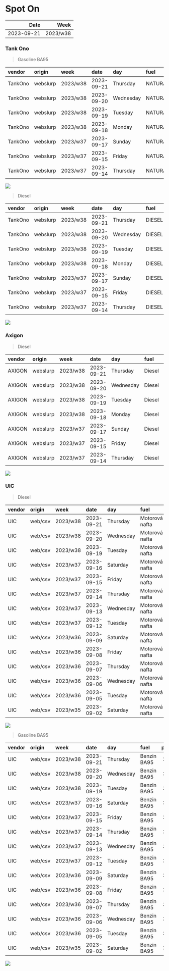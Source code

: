 Spot On
================

|       Date |     Week |
|-----------:|---------:|
| 2023-09-21 | 2023/w38 |

### Tank Ono

> Gasoline BA95

| vendor  | origin   | week     | date       | day       | fuel      | price | PriceVAT |
|:--------|:---------|:---------|:-----------|:----------|:----------|------:|---------:|
| TankOno | webslurp | 2023/w38 | 2023-09-21 | Thursday  | NATURAL95 | 32.15 |     38.9 |
| TankOno | webslurp | 2023/w38 | 2023-09-20 | Wednesday | NATURAL95 | 32.15 |     38.9 |
| TankOno | webslurp | 2023/w38 | 2023-09-19 | Tuesday   | NATURAL95 | 32.15 |     38.9 |
| TankOno | webslurp | 2023/w38 | 2023-09-18 | Monday    | NATURAL95 | 32.15 |     38.9 |
| TankOno | webslurp | 2023/w37 | 2023-09-17 | Sunday    | NATURAL95 | 32.15 |     38.9 |
| TankOno | webslurp | 2023/w37 | 2023-09-15 | Friday    | NATURAL95 | 31.82 |     38.5 |
| TankOno | webslurp | 2023/w37 | 2023-09-14 | Thursday  | NATURAL95 | 31.82 |     38.5 |

<img src="SpotOn_files/figure-gfm/tono-ba95-1.png" style="display: block; margin: auto auto auto 0;" />

> Diesel

| vendor  | origin   | week     | date       | day       | fuel   | price | PriceVAT |
|:--------|:---------|:---------|:-----------|:----------|:-------|------:|---------:|
| TankOno | webslurp | 2023/w38 | 2023-09-21 | Thursday  | DIESEL | 32.15 |     38.9 |
| TankOno | webslurp | 2023/w38 | 2023-09-20 | Wednesday | DIESEL | 32.15 |     38.9 |
| TankOno | webslurp | 2023/w38 | 2023-09-19 | Tuesday   | DIESEL | 31.82 |     38.5 |
| TankOno | webslurp | 2023/w38 | 2023-09-18 | Monday    | DIESEL | 31.82 |     38.5 |
| TankOno | webslurp | 2023/w37 | 2023-09-17 | Sunday    | DIESEL | 31.82 |     38.5 |
| TankOno | webslurp | 2023/w37 | 2023-09-15 | Friday    | DIESEL | 31.32 |     37.9 |
| TankOno | webslurp | 2023/w37 | 2023-09-14 | Thursday  | DIESEL | 30.99 |     37.5 |

<img src="SpotOn_files/figure-gfm/tono-diesel-1.png" style="display: block; margin: auto auto auto 0;" />

### Axigon

> Diesel

| vendor | origin   | week     | date       | day       | fuel   | price | PriceVAT |
|:-------|:---------|:---------|:-----------|:----------|:-------|------:|---------:|
| AXIGON | webslurp | 2023/w38 | 2023-09-21 | Thursday  | Diesel |  33.9 |       41 |
| AXIGON | webslurp | 2023/w38 | 2023-09-20 | Wednesday | Diesel |  33.9 |       41 |
| AXIGON | webslurp | 2023/w38 | 2023-09-19 | Tuesday   | Diesel |  33.9 |       41 |
| AXIGON | webslurp | 2023/w38 | 2023-09-18 | Monday    | Diesel |  33.0 |       40 |
| AXIGON | webslurp | 2023/w37 | 2023-09-17 | Sunday    | Diesel |  33.0 |       40 |
| AXIGON | webslurp | 2023/w37 | 2023-09-15 | Friday    | Diesel |  33.0 |       40 |
| AXIGON | webslurp | 2023/w37 | 2023-09-14 | Thursday  | Diesel |  33.0 |       40 |

<img src="SpotOn_files/figure-gfm/axigon-diesel-1.png" style="display: block; margin: auto auto auto 0;" />

### UIC

> Diesel

| vendor | origin  | week     | date       | day       | fuel           | price | priceVAT |
|:-------|:--------|:---------|:-----------|:----------|:---------------|------:|---------:|
| UIC    | web/csv | 2023/w38 | 2023-09-21 | Thursday  | Motorová nafta |  31.9 |     38.6 |
| UIC    | web/csv | 2023/w38 | 2023-09-20 | Wednesday | Motorová nafta |  32.1 |     38.8 |
| UIC    | web/csv | 2023/w38 | 2023-09-19 | Tuesday   | Motorová nafta |  32.4 |     39.2 |
| UIC    | web/csv | 2023/w37 | 2023-09-16 | Saturday  | Motorová nafta |  32.7 |     39.6 |
| UIC    | web/csv | 2023/w37 | 2023-09-15 | Friday    | Motorová nafta |  32.5 |     39.3 |
| UIC    | web/csv | 2023/w37 | 2023-09-14 | Thursday  | Motorová nafta |  32.1 |     38.8 |
| UIC    | web/csv | 2023/w37 | 2023-09-13 | Wednesday | Motorová nafta |  31.9 |     38.6 |
| UIC    | web/csv | 2023/w37 | 2023-09-12 | Tuesday   | Motorová nafta |  31.6 |     38.2 |
| UIC    | web/csv | 2023/w36 | 2023-09-09 | Saturday  | Motorová nafta |  31.2 |     37.8 |
| UIC    | web/csv | 2023/w36 | 2023-09-08 | Friday    | Motorová nafta |  30.8 |     37.3 |
| UIC    | web/csv | 2023/w36 | 2023-09-07 | Thursday  | Motorová nafta |  30.5 |     36.9 |
| UIC    | web/csv | 2023/w36 | 2023-09-06 | Wednesday | Motorová nafta |  30.5 |     36.9 |
| UIC    | web/csv | 2023/w36 | 2023-09-05 | Tuesday   | Motorová nafta |  30.2 |     36.5 |
| UIC    | web/csv | 2023/w35 | 2023-09-02 | Saturday  | Motorová nafta |  30.1 |     36.4 |

<img src="SpotOn_files/figure-gfm/uic-diesel-1.png" style="display: block; margin: auto auto auto 0;" />

> Gasoline BA95

| vendor | origin  | week     | date       | day       | fuel        | price | priceVAT |
|:-------|:--------|:---------|:-----------|:----------|:------------|------:|---------:|
| UIC    | web/csv | 2023/w38 | 2023-09-21 | Thursday  | Benzin BA95 |  32.3 |     39.1 |
| UIC    | web/csv | 2023/w38 | 2023-09-20 | Wednesday | Benzin BA95 |  32.4 |     39.2 |
| UIC    | web/csv | 2023/w38 | 2023-09-19 | Tuesday   | Benzin BA95 |  32.7 |     39.6 |
| UIC    | web/csv | 2023/w37 | 2023-09-16 | Saturday  | Benzin BA95 |  32.6 |     39.4 |
| UIC    | web/csv | 2023/w37 | 2023-09-15 | Friday    | Benzin BA95 |  32.5 |     39.3 |
| UIC    | web/csv | 2023/w37 | 2023-09-14 | Thursday  | Benzin BA95 |  32.2 |     39.0 |
| UIC    | web/csv | 2023/w37 | 2023-09-13 | Wednesday | Benzin BA95 |  32.1 |     38.8 |
| UIC    | web/csv | 2023/w37 | 2023-09-12 | Tuesday   | Benzin BA95 |  32.1 |     38.8 |
| UIC    | web/csv | 2023/w36 | 2023-09-09 | Saturday  | Benzin BA95 |  31.9 |     38.6 |
| UIC    | web/csv | 2023/w36 | 2023-09-08 | Friday    | Benzin BA95 |  31.6 |     38.2 |
| UIC    | web/csv | 2023/w36 | 2023-09-07 | Thursday  | Benzin BA95 |  31.5 |     38.1 |
| UIC    | web/csv | 2023/w36 | 2023-09-06 | Wednesday | Benzin BA95 |  31.5 |     38.1 |
| UIC    | web/csv | 2023/w36 | 2023-09-05 | Tuesday   | Benzin BA95 |  31.6 |     38.2 |
| UIC    | web/csv | 2023/w35 | 2023-09-02 | Saturday  | Benzin BA95 |  31.8 |     38.5 |

<img src="SpotOn_files/figure-gfm/uic-ba95-1.png" style="display: block; margin: auto auto auto 0;" />
